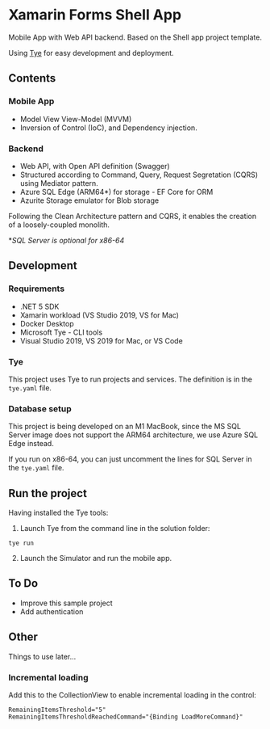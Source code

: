 ﻿# Xamarin Forms Shell App

Mobile App with Web API backend. Based on the Shell app project template.

Using [Tye](https://github.com/dotnet/tye) for easy development and deployment.

## Contents

### Mobile App

* Model View View-Model (MVVM)
* Inversion of Control (IoC), and Dependency injection.

### Backend

* Web API, with Open API definition (Swagger)
* Structured according to Command, Query, Request Segretation (CQRS) using Mediator pattern.
* Azure SQL Edge (ARM64*) for storage - EF Core for ORM
* Azurite Storage emulator for Blob storage

Following the Clean Architecture pattern and CQRS, it enables the creation of a loosely-coupled monolith.

**SQL Server is optional for x86-64*

## Development

### Requirements

* .NET 5 SDK
* Xamarin workload (VS Studio 2019, VS for Mac)
* Docker Desktop
* Microsoft Tye - CLI tools
* Visual Studio 2019, VS 2019 for Mac, or VS Code

### Tye

This project uses Tye to run projects and services. The definition is in the ```tye.yaml``` file.

### Database setup

This project is being developed on an M1 MacBook, since the MS SQL Server image does not support the ARM64 architecture, we use Azure SQL Edge instead.

If you run on x86-64, you can just uncomment the lines for SQL Server in the ```tye.yaml``` file.

## Run the project

Having installed the Tye tools:

1. Launch Tye from the command line in the solution folder:

```
tye run
```

2. Launch the Simulator and run the mobile app.

## To Do
* Improve this sample project
* Add authentication

## Other

Things to use later...

### Incremental loading

Add this to the CollectionView to enable incremental loading in the control:

```xaml
RemainingItemsThreshold="5"
RemainingItemsThresholdReachedCommand="{Binding LoadMoreCommand}"
```